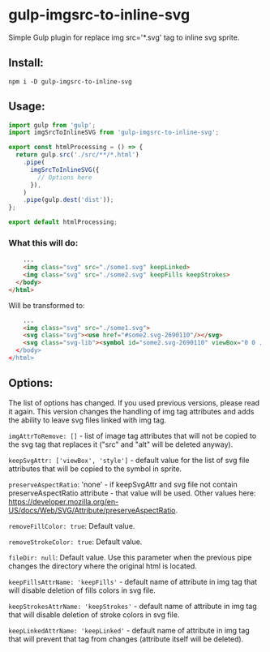 # gulp-imgsrc-to-inline-svg

Simple Gulp plugin for replace img src='*.svg' tag to inline svg sprite.

## Install:

```shell
npm i -D gulp-imgsrc-to-inline-svg
```

## Usage:

```js
import gulp from 'gulp';
import imgSrcToInlineSVG from 'gulp-imgsrc-to-inline-svg';

export const htmlProcessing = () => {
  return gulp.src('./src/**/*.html')
    .pipe(
      imgSrcToInlineSVG({
        // Options here
      }),
    )
    .pipe(gulp.dest('dist'));
};

export default htmlProcessing;
```
### What this will do:
```html
    ...
    <img class="svg" src="./some1.svg" keepLinked>
    <img class="svg" src="./some2.svg" keepFills keepStrokes>
  </body>
</html>
```
Will be transformed to:
```html
    ...
    <img class="svg" src="./some1.svg">
    <svg class="svg"><use href="#some2.svg-2690110"/></svg>
    <svg class="svg-lib"><symbol id="some2.svg-2690110" viewBox="0 0 ...
  </body>
</html>
```

## Options:
The list of options has changed. If you used previous versions, please read it again. This version changes the handling of img tag attributes and adds the ability to leave svg files linked with img tag.

`imgAttrToRemove: []` - list of image tag attributes that will not be copied to the svg tag that replaces it ("src" and "alt" will be deleted anyway).

`keepSvgAttr: ['viewBox', 'style']` - default value for the list of svg file attributes that will be copied to the symbol in sprite.

`preserveAspectRatio`: 'none' - if keepSvgAttr and svg file not contain preserveAspectRatio attribute - that value will be used. Other values here: https://developer.mozilla.org/en-US/docs/Web/SVG/Attribute/preserveAspectRatio.

`removeFillColor: true`: Default value.

`removeStrokeColor: true`: Default value.

`fileDir: null`: Default value. Use this parameter when the previous pipe changes the directory where the original html is located.

`keepFillsAttrName: 'keepFills'` - default name of attribute in img tag that will disable deletion of fills colors in svg file.

`keepStrokesAttrName: 'keepStrokes'` - default name of attribute in img tag that will disable deletion of stroke colors in svg file.

`keepLinkedAttrName: 'keepLinked'` - default name of attribute in img tag that will prevent that tag from changes (attribute itself will be deleted).

